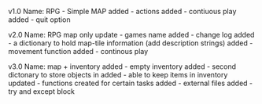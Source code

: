 v1.0
Name: RPG - Simple MAP
added - actions
added - contiuous play
added - quit option


v2.0
Name: RPG map only
update - games name
added - change log
added - a dictionary to hold map-tile information (add description strings)
added - movement function
added - continous play

v3.0 
Name: map + inventory
added - empty inventory
added - second dictonary to store objects in
added - able to keep items in inventory
updated - functions created for certain tasks
added - external files
added - try and except block